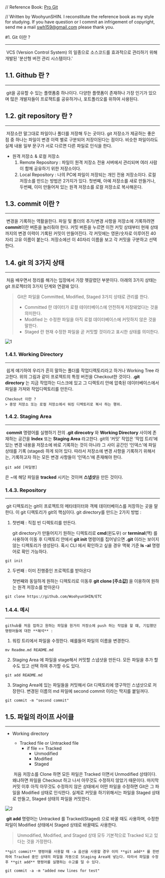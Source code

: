 // Reference Book: [Pro Git](https://git-scm.com/book/ko/v2)

// Written by WoohyunSHIN. I reconstitute the reference book as my style for studying. If you have question or I commit an infrigement of copyright, send me a mail <swh159@gmail.com> please thank you.

#1. Git 이란 ?

***

​	VCS (Version Control System) 의 일종으로 소스코드를 효과적으로 관리하기 위해 개발된 '분산형 버전 관리 시스템이다.'

## 1.1. Github 란 ?

***

​	git을 공유할 수 있는 플랫폼중 하나이다. 다양한 플랫폼이 존재하나 가장 인기가 있으며 많은 개발자들이 프로잭트를 공유하거나, 포트폴리오를 위하여 사용된다.



## 1.2. git repository 란 ?

***

​	저장소란 말그대로 파일이나 폴더를 저장해 두는 곳이다. git 저장소가 제공하는 좋은 점 중 하나는 파일이 변경 이력 별로 구분되어 저장이된다는 점이다. 비슷한 파일이라도 실제 내용 일부 문구가 서로 다르면 다른 파일로 인식을 한다.

* 원격 저장소 & 로컬 저장소
  1. Remote Repository : 파일이 원격 저장소 전용 서버에서 관리되며 여러 사람이 함께 공유하기 위한 저장소이다.
  2. Local Repository : 나의 PC에 파일이 저장되는 개인 전용 저장소이다. 로컬 저장소를 만드는 방법은 2가지가 있다. 첫번째, 아예 저장소를 새로 만들거나, 두번째, 이미 만들어져 있는 원격 저장소를 로컬 저장소로 복사해온다.

## 1.3. commit 이란 ?

***

​	변경을 기록하는 역활을한다. 파일 및 폴더의 추가/변경 사항을 저장소에 기록하려면 **commit**이란 버튼을 눌러줘야 한다. 커밋 버튼을 누르면 이전 커밋 상태부터 현재 상태까지의 변경 이력이 기록된 커밋이 만들어진다. 각 커밋에는 영문/숫자로 이루어진 40자리 고유 이름이 붙는다. 저장소에선 이 40자리 이름을 보고 각 커밋을 구분하고 선택한다.

## 1.4. git 의 3가지 상태

***

​	처음 배우면서 정리를 해가는 입장에서 가장 헷갈렸던 부분이다. 아래의 3가지 상태는 git 프로젝터의 3가지 단계와 연결돼 있다. 

> Git은 파일을 Committed, Modified, Staged 3가지 상태로 관리를 한다.
>
> * Committed 란 데이터가 로컬 테이터베이스에 안전하게 저장돼었다는 것을 의미한다.
> * Modified 는 수정한 파일을 아직 로컬 데이터베이스에 커밋하지 않은 것을 말한다.
> * Staged 란 현재 수정한 파일을 곧 커밋할 것이라고 표시한 상태를 의미한다.

![1](https://git-scm.com/book/en/v2/images/areas.png)

### 1.4.1. Working Directory

***

​	쉽게 얘기하여 우리가 흔히 말하는 폴더를 작업디렉토리라고 하거나 Working Tree 라고한다.  위의 그림과 같이 프로젝트의 특정 버전을 Checkout한 것이다. **.git directory** 는 지금 작업하는 디스크에 있고 그 디렉토리 안에 압축된 데이터베이스에서 파일을 가져와 작업디렉토리를 만든다.

```
Checkout 이란 ?
> 중앙 저장소 또는 로컬 저장소에서 워킹 디렉토리로 복사 하는 행위.

```



### 1.4.2. Staging Area 

***

​	**commit** 명령어를 실행하기 전의 **.git direcotry** 와 **Working Directory** 사이에 존재하는 공간을 **Index** 또는 **Staging Area** 라고한다. git의 ‘커밋’ 작업은 ‘작업 트리’에 있는 변경 내용을 저장소에 바로 기록하는 것이 아니라 그 사이 공간인 ‘인덱스’에 파일 상태를 기록 (staged) 하게 되어 있다. 따라서 저장소에 변경 사항을 기록하기 위해서는, 기록하고자 하는 모든 변경 사항들이 ‘인덱스’에 존재해야 한다.

```
git add [파일명] 
```

은 ~에 해당 파일을 **tracked** 시키는 것이며 **스냅샷**을 만든 것이다.

### 1.4.3. Repository

***

​	git 디렉토리는 git이 프로젝트의 메타데이터와 객체 데이터베이스를 저장하는 곳을 말한다. 이 git 디렉토리가 git의 핵심이다. git directory를 만드는 2가지 방법 :

1. 첫번째 : 직접 빈 디렉토리를 만든다.

   git directory가 만들어지기 원하는 디렉토리로 **cmd**(윈도우) or **terminal**(맥) 를 사용하여 이동 후 디렉토리 안에서 **git init** 명령어를 집어넣으면 **.git** 이라는 보이지 않는 디렉토리가 생성된다. 혹시 CLI 에서 확인하고 싶을 경우 맥북 기준 **ls -al** 명령어로 확인 가능하다.   

```
git init 
```

2. 두번째 : 이미 진행중인 프로젝트를 받아온다

   첫번째와 동일하게 원하는 디렉토리로 이동후 **git clone [주소값]** 을 이용하여 원하는 원격 저장소를 받아온다

```
git clone https://github.com/WoohyunSHIN/ETC
```



### 1.4.4. 예시

***

 	github를 처음 접하고 원하는 파일을 원거리 저장소에 push 하는 작업을 할 떄, 기입했던 명령어들에 대한 **해석** :

1. 워킹 트리에서 파일을 수정한다. 예를들어 파일의 이름을 변경한다.

```
mv Readme.md README.md
```

2. Staging Area 에 파일을 stage해서 커밋할 스냅샷을 만든다. 모든 파일을 추가 할 수도 있고 선택 하여 추가할 수도 있다.

```
git add README.md
```

3. Staging Area에 있는 파일들을 커밋해서 Git 디렉토리에 영구적인 스냅샷으로 저장한다. 변경된 이름의 md 파일에 second commit 이라는 딱지를 붙일꺼다.

```
git commit -m "second commit"
```



## 1.5. 파일의 라이프 사이클

***

* Working directory

  * Tracked file or Untracked file
    * if file == Tracked
      * Unmodified
      * Modified
      * Staged

  

  ​	처음 저장소를 Clone 하면 모든 파일은 Tracked 이면서 Unmodified 상태이다. 왜냐하면 파일을 Checkout 하고 나서 아무것도 수정하지 않았기 때문이다. 마지막 커밋 이후 아직 아무것도 수정하지 않은 상태에서 어떤 파일을 수정하면 Git은 그 파일을 Modified 상태로 인식한다. 실제로 커밋을 하기위해서는 파일을 Staged 상태로 만들고, Staged 상태의 파일을 커밋한다.

![2](https://git-scm.com/book/en/v2/images/lifecycle.png)



​	**git add** 명령어는 Untracked 를 Tracked(Staged) 으로 바꿀 때도 사용하며, 수정한 파일이 Modified 상태에서 Staged 상태로 바꿀때도 사용한다.

> Unmodified, Modified, and Staged 상태 모두 기본적으로 Tracked 되고 있다는 것을 가정한다.

 	**git commit** 명령어를 사용할 때 -a 옵션을 사용할 경우 이미 **git add** 를 한번 하여 Tracked 중인 상태의 파일을 자동으로 Staging Area에 넣는다. 따라서 파일을 수정후 **git add** 명령어를 실행하는 수고를 덜 수 있다.

```
git commit -a -m "added new lines for test"
```

